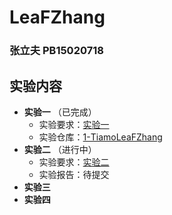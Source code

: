 # LeaFZhang

### 张立夫 PB15020718

## 实验内容

- **实验一** （已完成）
  - 实验要求：[实验一](https://osh-2018.github.io/1/)
  - 实验仓库：[1-TiamoLeaFZhang](https://github.com/OSH-2018/1-TiamoLeaFZhang)
- **实验二** （进行中）
  - 实验要求：[实验二](https://osh-2018.github.io/2/) 
  - 实验报告：待提交
- **实验三**
- **实验四**

